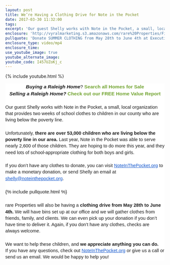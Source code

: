 ```yaml
---
layout: post
title: We’re Having a Clothing Drive for Note in the Pocket
date: 2017-03-30 11:32:00
tags:
excerpt: 'Our guest Shelly works with Note in the Pocket, a small, local organization that provides two weeks of school clothes to children in our county who are living below the poverty line.'
enclosure: 'http://vyralmarketing.s3.amazonaws.com/rare%20Properties/First%2010%20CloudCannon%20Vids/Were%20Having%20a%20Clothing%20Drive%20for%20Note%20in%20the%20Pocket.mp4'
pullquote: 'Donate SUMMER CLOTHING from May 28th to June 4th at Executive Office Suites, Lafayette Village.'
enclosure_type: video/mp4
enclosure_time:
use_youtube_image: true
youtube_alternate_image:
youtube_code: I457UZoKj_c
---
```



{% include youtube.html %}

<div style="background-color: white; font-family: Arial, Tahoma, Helvetica, FreeSans, sans-serif; font-size: 15.4px; line-height: 21.56px; text-align: center;"><span style="font-family: &quot;arial&quot; , &quot;helvetica&quot; , sans-serif;"><i><b>Buying a Raleigh Home</b></i>?&nbsp;<b><a style="color: #72a431; text-decoration: none;" href="http://www.findmyraleighhome.com/">Search all Homes for Sale</a></b></span><span style="font-family: &quot;arial&quot; , &quot;helvetica&quot; , sans-serif;"></span><br /><i><b><span style="font-family: &quot;arial&quot; , &quot;helvetica&quot; , sans-serif;">Selling a&nbsp;</span></b></i><span style="font-family: &quot;arial&quot; , &quot;helvetica&quot; , sans-serif;"><i><b><i><b>Raleigh</b></i>&nbsp;Home?</b></i>&nbsp;<b><a style="color: #72a431; text-decoration: none;" href="http://rareproperties.blogspot.com/p/home-value-report.html">Check out our FREE Home Value Report</a></b></span></div>

<div style="background-color: white; font-family: Arial, Tahoma, Helvetica, FreeSans, sans-serif; font-size: 15.4px; line-height: 21.56px; text-align: center;">&nbsp;</div>

<div style="background-color: white; font-family: Arial, Tahoma, Helvetica, FreeSans, sans-serif; font-size: 15.4px; line-height: 21.56px; text-align: center;"><span style="font-family: &quot;arial&quot; , &quot;helvetica&quot; , sans-serif;"></span></div>

<div style="background-color: white; font-family: Arial, Tahoma, Helvetica, FreeSans, sans-serif; line-height: 21.56px; text-align: left;"><span id="docs-internal-guid-bd115af2-bb2a-c416-5342-96b19ac1ecdb"></span><div dir="ltr" style="font-size: 15.4px; line-height: 1.38; margin-bottom: 0pt; margin-top: 0pt;"><span id="docs-internal-guid-bd115af2-bb2a-c416-5342-96b19ac1ecdb"><span style="background-color: transparent; font-family: &quot;arial&quot;; font-size: 14.6667px; vertical-align: baseline; white-space: pre-wrap;">Our guest Shelly works with Note in the Pocket, a small, local organization that provides two weeks of school clothes to children in our county who are living below the poverty line. </span></span></div><div dir="ltr" style="font-size: 15.4px; line-height: 1.38; margin-bottom: 0pt; margin-top: 0pt;">&nbsp;</div> <span id="docs-internal-guid-bd115af2-bb2a-c416-5342-96b19ac1ecdb"> </span><div dir="ltr" style="font-size: 15.4px; line-height: 1.38; margin-bottom: 0pt; margin-top: 0pt;"><span id="docs-internal-guid-bd115af2-bb2a-c416-5342-96b19ac1ecdb"><span style="background-color: transparent; font-family: &quot;arial&quot;; font-size: 14.6667px; vertical-align: baseline; white-space: pre-wrap;">Unfortunately, </span><span style="background-color: transparent; font-family: &quot;arial&quot;; font-size: 14.6667px; font-weight: 700; vertical-align: baseline; white-space: pre-wrap;">there are over 53,000 children who are living below the poverty line in our area. </span><span style="background-color: transparent; font-family: &quot;arial&quot;; font-size: 14.6667px; vertical-align: baseline; white-space: pre-wrap;">Last year, Note in the Pocket was able to serve nearly 2,600 of those children. They are hoping to do more this year, and they need lots of school-appropriate clothing for both boys and girls.</span></span></div><div dir="ltr" style="font-size: 15.4px; line-height: 1.38; margin-bottom: 0pt; margin-top: 0pt;">&nbsp;</div> <span id="docs-internal-guid-bd115af2-bb2a-c416-5342-96b19ac1ecdb"> </span><div dir="ltr" style="font-size: 15.4px; line-height: 1.38; margin-bottom: 0pt; margin-top: 0pt;"><span id="docs-internal-guid-bd115af2-bb2a-c416-5342-96b19ac1ecdb"><span style="background-color: transparent; font-family: &quot;arial&quot;; font-size: 14.6667px; vertical-align: baseline; white-space: pre-wrap;">If you don&rsquo;t have any clothes to donate, you can visit </span><a style="text-decoration: none;" href="http://www.noteinthepocket.org/"><span style="background-color: transparent; color: #1155cc; font-family: &quot;arial&quot;; font-size: 14.6667px; text-decoration: underline; vertical-align: baseline; white-space: pre-wrap;">NoteInThePocket.org</span></a><span style="background-color: transparent; font-family: &quot;arial&quot;; font-size: 14.6667px; vertical-align: baseline; white-space: pre-wrap;"> to make a monetary donation, or send Shelly an email at </span><a style="text-decoration: none;" href="mailto:shelly@noteinthepocket.org"><span style="background-color: transparent; color: #1155cc; font-family: &quot;arial&quot;; font-size: 14.6667px; text-decoration: underline; vertical-align: baseline; white-space: pre-wrap;">shelly@noteinthepocket.org</span></a><span style="background-color: transparent; font-family: &quot;arial&quot;; font-size: 14.6667px; vertical-align: baseline; white-space: pre-wrap;">. </span></span></div> <span id="docs-internal-guid-bd115af2-bb2a-c416-5342-96b19ac1ecdb"> </span><div style="background-color: white; font-family: Arial, Tahoma, Helvetica, FreeSans, sans-serif; font-size: 15.4px; line-height: 21.56px; text-align: left;">&nbsp;</div><div style="background-color: white; font-family: Arial, Tahoma, Helvetica, FreeSans, sans-serif; font-size: 15.4px; line-height: 21.56px; text-align: left;">{% include pullquote.html %}</div><div style="background-color: white; font-family: Arial, Tahoma, Helvetica, FreeSans, sans-serif; font-size: 15.4px; line-height: 21.56px; text-align: left;">&nbsp;</div><span id="docs-internal-guid-bd115af2-bb2a-c416-5342-96b19ac1ecdb"> </span><div dir="ltr" style="font-size: 15.4px; line-height: 1.38; margin-bottom: 0pt; margin-top: 0pt;"><span id="docs-internal-guid-bd115af2-bb2a-c416-5342-96b19ac1ecdb"><span style="background-color: transparent; font-family: &quot;arial&quot;; font-size: 14.6667px; vertical-align: baseline; white-space: pre-wrap;">rare Properties will also be having a </span><span style="background-color: transparent; font-family: &quot;arial&quot;; font-size: 14.6667px; font-weight: 700; vertical-align: baseline; white-space: pre-wrap;">clothing drive from May 28th to June 4th. </span><span style="background-color: transparent; font-family: &quot;arial&quot;; font-size: 14.6667px; vertical-align: baseline; white-space: pre-wrap;">We will have bins set up at our office and we will gather clothes from friends, family, and clients. We can even pick up your donation if you don&rsquo;t have time to deliver it. Again, if you don&rsquo;t have any clothes, checks are always welcome.</span></span></div><div dir="ltr" style="font-size: 15.4px; line-height: 1.38; margin-bottom: 0pt; margin-top: 0pt;">&nbsp;</div><span id="docs-internal-guid-bd115af2-bb2a-c416-5342-96b19ac1ecdb"> </span><div dir="ltr" style="font-size: 15.4px; line-height: 1.38; margin-bottom: 0pt; margin-top: 0pt;"><span id="docs-internal-guid-bd115af2-bb2a-c416-5342-96b19ac1ecdb"><span style="background-color: transparent; font-family: &quot;arial&quot;; font-size: 14.6667px; vertical-align: baseline; white-space: pre-wrap;">We want to help these children, and </span><span style="background-color: transparent; font-family: &quot;arial&quot;; font-size: 14.6667px; font-weight: 700; vertical-align: baseline; white-space: pre-wrap;">we appreciate anything you can do. </span></span></div><span id="docs-internal-guid-bd115af2-bb2a-c416-5342-96b19ac1ecdb"> </span><div dir="ltr" style="font-size: 15.4px; line-height: 1.38; margin-bottom: 0pt; margin-top: 0pt;"><span id="docs-internal-guid-bd115af2-bb2a-c416-5342-96b19ac1ecdb"><span style="background-color: transparent; font-family: &quot;arial&quot;; font-size: 14.6667px; vertical-align: baseline; white-space: pre-wrap;">If you have any questions, check out </span><a style="text-decoration: none;" href="http://www.noteinthepocket.org/"><span style="background-color: transparent; color: #1155cc; font-family: &quot;arial&quot;; font-size: 14.6667px; text-decoration: underline; vertical-align: baseline; white-space: pre-wrap;">NoteInThePocket.org</span></a><span style="background-color: transparent; font-family: &quot;arial&quot;; font-size: 14.6667px; vertical-align: baseline; white-space: pre-wrap;"> or give us a call or send us an email. We would be happy to help you!</span></span></div><span id="docs-internal-guid-bd115af2-bb2a-c416-5342-96b19ac1ecdb"> </span><div style="font-size: 15.4px;"><span id="docs-internal-guid-bd115af2-bb2a-c416-5342-96b19ac1ecdb"><span style="background-color: transparent; font-family: &quot;arial&quot;; font-size: 14.6667px; vertical-align: baseline; white-space: pre-wrap;"></span></span></div><span id="docs-internal-guid-bd115af2-bb2a-c416-5342-96b19ac1ecdb"> </span></div>
